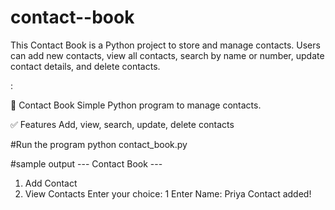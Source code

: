 # contact--book
This Contact Book is a Python project to store and manage contacts. Users can add new contacts, view all contacts, search by name or number, update contact details, and delete contacts.

:

📒 Contact Book
Simple Python program to manage contacts.

✅ Features
Add, view, search, update, delete contacts

#Run the program
python contact_book.py

#sample output
--- Contact Book ---
1. Add Contact
2. View Contacts
Enter your choice: 1
Enter Name: Priya
Contact added!



